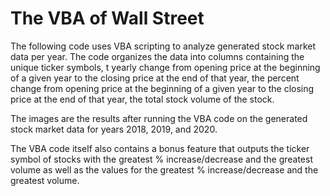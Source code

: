 # The VBA of Wall Street
The following code uses VBA scripting to analyze generated stock market data per year. The code organizes the data into columns containing the unique ticker symbols, t yearly change from opening price at the beginning of a given year to the closing price at the end of that year, the percent change from opening price at the beginning of a given year to the closing price at the end of that year, the total stock volume of the stock.

The images are the results after running the VBA code on the generated stock market data for years 2018, 2019, and 2020. 

The VBA code itself also contains a bonus feature that outputs the ticker symbol of stocks with the greatest % increase/decrease and the greatest volume as well as the values for the greatest % increase/decrease and the greatest volume.
